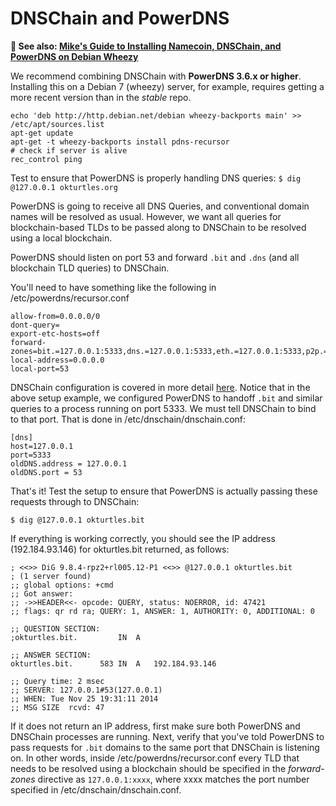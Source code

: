 # DNSChain and PowerDNS

**:page_facing_up: See also: [Mike's Guide to Installing Namecoin, DNSChain, and PowerDNS on Debian Wheezy](http://mikeward.net/how-to-setup-a-blockchain-dns-server-with-dnschain/)**

We recommend combining DNSChain with **PowerDNS 3.6.x or higher**. 
Installing this on a Debian 7 (wheezy) server, for example, requires getting a more recent version than in the *stable* repo. 

	echo 'deb http://http.debian.net/debian wheezy-backports main' >> /etc/apt/sources.list
	apt-get update
	apt-get -t wheezy-backports install pdns-recursor
	# check if server is alive
	rec_control ping   

Test to ensure that PowerDNS is properly handling DNS queries:
`$ dig @127.0.0.1 okturtles.org`

PowerDNS is going to receive all DNS Queries, and conventional domain names will be resolved as usual. However, we want all queries for blockchain-based TLDs to be passed along to DNSChain to be resolved using a local blockchain.

PowerDNS should listen on port 53 and forward `.bit` and `.dns` (and all blockchain TLD queries) to DNSChain.

You'll need to have something like the following in /etc/powerdns/recursor.conf

	allow-from=0.0.0.0/0
	dont-query=
	export-etc-hosts=off
	forward-zones=bit.=127.0.0.1:5333,dns.=127.0.0.1:5333,eth.=127.0.0.1:5333,p2p.=127.0.0.1:5333
	local-address=0.0.0.0
	local-port=53

DNSChain configuration is covered in more detail [here](How-do-I-run-my-own.md#Configuration). Notice that in the above setup example, we configured PowerDNS to handoff `.bit` and similar queries to a process running on port 5333. We must tell DNSChain to bind to that port. That is done in /etc/dnschain/dnschain.conf:

	[dns]
	host=127.0.0.1
	port=5333
	oldDNS.address = 127.0.0.1
	oldDNS.port = 53

That's it! Test the setup to ensure that PowerDNS is actually passing these requests through to DNSChain:

`$ dig @127.0.0.1 okturtles.bit`

If everything is working correctly, you should see the IP address (192.184.93.146) for okturtles.bit returned, as follows:

	; <<>> DiG 9.8.4-rpz2+rl005.12-P1 <<>> @127.0.0.1 okturtles.bit
	; (1 server found)
	;; global options: +cmd
	;; Got answer:
	;; ->>HEADER<<- opcode: QUERY, status: NOERROR, id: 47421
	;; flags: qr rd ra; QUERY: 1, ANSWER: 1, AUTHORITY: 0, ADDITIONAL: 0
	
	;; QUESTION SECTION:
	;okturtles.bit.			IN	A
	
	;; ANSWER SECTION:
	okturtles.bit.		583	IN	A	192.184.93.146
	
	;; Query time: 2 msec
	;; SERVER: 127.0.0.1#53(127.0.0.1)
	;; WHEN: Tue Nov 25 19:31:11 2014
	;; MSG SIZE  rcvd: 47

If it does not return an IP address, first make sure both PowerDNS and DNSChain processes are running. Next, verify that you've told PowerDNS to pass requests for `.bit` domains to the same port that DNSChain is listening on. In other words, inside /etc/powerdns/recursor.conf every TLD that needs to be resolved using a blockchain should be specified in the *forward-zones* directive as `127.0.0.1:xxxx`, where xxxx matches the port number specified in /etc/dnschain/dnschain.conf.